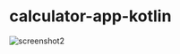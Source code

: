 # calculator-app-kotlin
![screenshot2](https://github.com/AntonSamusevich/calculator-app-kotlin/assets/144314583/87da6f98-c462-4f58-8af7-bb8881403022)
